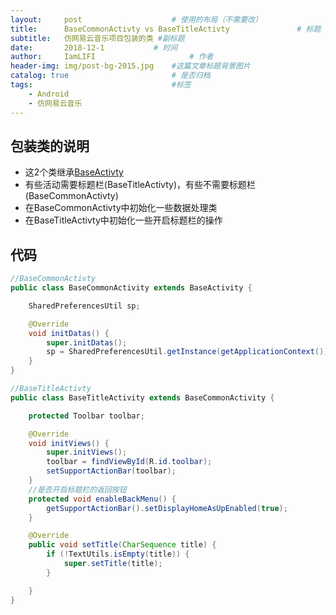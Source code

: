 ```yaml
---
layout:     post                    # 使用的布局（不需要改）
title:      BaseCommonActivty vs BaseTitleActivty               # 标题
subtitle:   仿网易云音乐项目包装的类 #副标题
date:       2018-12-1           # 时间
author:     IamLIFI                     # 作者
header-img: img/post-bg-2015.jpg    #这篇文章标题背景图片
catalog: true                       # 是否归档
tags:                               #标签
    - Android
    - 仿网易云音乐
---
```


## 包装类的说明

- 这2个类继承[BaseActivty](https://iamlifi.github.io/2018/12/01/BaseActivity/)
- 有些活动需要标题栏(BaseTitleActivty)，有些不需要标题栏(BaseCommonActivty)
- 在BaseCommonActivty中初始化一些数据处理类
- 在BaseTitleActivty中初始化一些开启标题栏的操作

## 代码
```java
//BaseCommonActivty
public class BaseCommonActivity extends BaseActivity {

    SharedPreferencesUtil sp;

    @Override
    void initDatas() {
        super.initDatas();
        sp = SharedPreferencesUtil.getInstance(getApplicationContext());
    }
}

//BaseTitleActivty
public class BaseTitleActivity extends BaseCommonActivity {

    protected Toolbar toolbar;

    @Override
    void initViews() {
        super.initViews();
        toolbar = findViewById(R.id.toolbar);
        setSupportActionBar(toolbar);
    }
    //是否开启标题栏的返回按钮
    protected void enableBackMenu() {
        getSupportActionBar().setDisplayHomeAsUpEnabled(true);
    }

    @Override
    public void setTitle(CharSequence title) {
        if (!TextUtils.isEmpty(title)) {
            super.setTitle(title);
        }

    }
}

 ```
